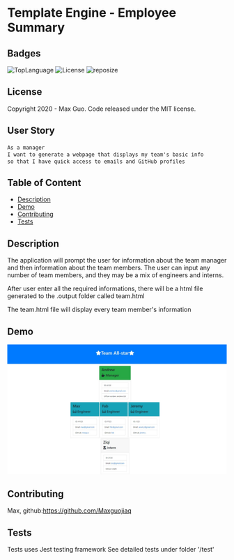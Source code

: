 
# Template Engine - Employee Summary

## Badges

![TopLanguage](https://img.shields.io/github/languages/top/Maxguojiaqi/Employee-Summary-Template-Engine)
![License](https://img.shields.io/github/license/Maxguojiaqi/Employee-Summary-Template-Engine)
![reposize](https://img.shields.io/github/repo-size/Maxguojiaqi/Employee-Summary-Template-Engine)

## License

Copyright 2020 - Max Guo. Code released under the MIT license.

## User Story
```
As a manager
I want to generate a webpage that displays my team's basic info
so that I have quick access to emails and GitHub profiles
```

## Table of Content

* [Description](#Description)
* [Demo](#Demo)
* [Contributing](#Contributing)
* [Tests](#Tests)

## Description

The application will prompt the user for information about the team manager and then information about the team members. The user can input any number of team members, and they may be a mix of engineers and interns.

After user enter all the required informations, there will be a html file generated to the .output folder called team.html

The team.html file will display every team member's information

## Demo

![mainDemo](./img/sample.JPG)

## Contributing

Max, github:https://github.com/Maxguojiaq

## Tests

Tests uses Jest testing framework
See detailed tests under folder '/test'


    